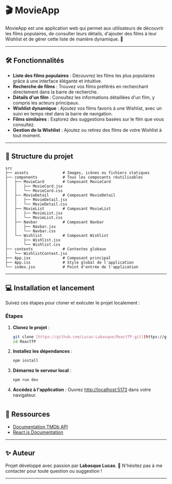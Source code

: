 
# 🎬 MovieApp

MovieApp est une application web qui permet aux utilisateurs de découvrir les films populaires, de consulter leurs détails, d'ajouter des films à leur Wishlist et de gérer cette liste de manière dynamique. 🚀

---

## 🛠️ Fonctionnalités

- **Liste des films populaires** : Découvrez les films les plus populaires grâce à une interface élégante et intuitive.
- **Recherche de films** : Trouvez vos films préférés en recherchant directement dans la barre de recherche.
- **Détails d'un film** : Consultez les informations détaillées d'un film, y compris les acteurs principaux.
- **Wishlist dynamique** : Ajoutez vos films favoris à une Wishlist, avec un suivi en temps réel dans la barre de navigation.
- **Films similaires** : Explorez des suggestions basées sur le film que vous consultez.
- **Gestion de la Wishlist** : Ajoutez ou retirez des films de votre Wishlist à tout moment.

---

## 📂 Structure du projet

```
src
├── assets               # Images, icônes ou fichiers statiques
├── components           # Tous les composants réutilisables
│   ├── MovieCard        # Composant MovieCard
│   │   ├── MovieCard.jsx
│   │   └── MovieCard.css
│   ├── MovieDetail      # Composant MovieDetail
│   │   ├── MovieDetail.jsx
│   │   └── MovieDetail.css
│   ├── MovieList        # Composant MovieList
│   │   ├── MovieList.jsx
│   │   └── MovieList.css
│   ├── Navbar           # Composant Navbar
│   │   ├── Navbar.jsx
│   │   └── Navbar.css
│   └── Wishlist         # Composant Wishlist
│       ├── Wishlist.jsx
│       └── Wishlist.css
├── contexts             # Contextes globaux
│   └── WishlistContext.jsx
├── App.jsx              # Composant principal
├── App.css              # Style global de l'application
└── index.jsx            # Point d'entrée de l'application
```

---

## 💻 Installation et lancement

Suivez ces étapes pour cloner et exécuter le projet localement :

### Étapes
1. **Clonez le projet** :
   ```bash
   git clone [https://github.com/Lucas-Labasque/ReactTP.git](https://github.com/Lucas-Labasque/ReactTP.git)
   cd ReactTP
   ```

2. **Installez les dépendances** :
   ```bash
   npm install
   ```

3. **Démarrez le serveur local** :
   ```bash
   npm run dev
   ```

4. **Accédez à l'application** :
   Ouvrez [http://localhost:5173](http://localhost:5173) dans votre navigateur.

#
## 🔗 Ressources

- [Documentation TMDb API](https://developers.themoviedb.org/3/getting-started)
- [React.js Documentation](https://reactjs.org/docs/getting-started.html)

---

## ✨ Auteur

Projet développé avec passion par **Labasque Lucas**. 🚀
N'hésitez pas à me contacter pour toute question ou suggestion !

---
